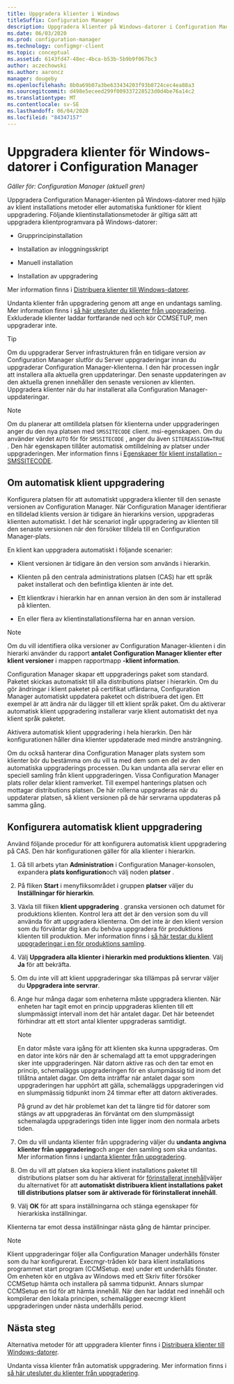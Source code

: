 ```yaml
---
title: Uppgradera klienter i Windows
titleSuffix: Configuration Manager
description: Uppgradera klienter på Windows-datorer i Configuration Manager.
ms.date: 06/03/2020
ms.prod: configuration-manager
ms.technology: configmgr-client
ms.topic: conceptual
ms.assetid: 6143fd47-48ec-4bca-b53b-5b9b9f067bc3
author: aczechowski
ms.author: aaroncz
manager: dougeby
ms.openlocfilehash: 8b0a69b07a3be633434203f93b0724cec4ea88a3
ms.sourcegitcommit: d498e5eceed299f009337228523d0d4be76a14c2
ms.translationtype: MT
ms.contentlocale: sv-SE
ms.lasthandoff: 06/04/2020
ms.locfileid: "84347157"
---
```

# <a name="how-to-upgrade-clients-for-windows-computers-in-configuration-manager"></a>Uppgradera klienter för Windows-datorer i Configuration Manager

*Gäller för: Configuration Manager (aktuell gren)*

Uppgradera Configuration Manager-klienten på Windows-datorer med hjälp av klient installations metoder eller automatiska funktioner för klient uppgradering. Följande klientinstallationsmetoder är giltiga sätt att uppgradera klientprogramvara på Windows-datorer:  

- Grupprincipinstallation  

- Installation av inloggningsskript  

- Manuell installation  

- Installation av uppgradering  

Mer information finns i [Distribuera klienter till Windows-datorer](../../deploy/deploy-clients-to-windows-computers.md).

Undanta klienter från uppgradering genom att ange en undantags samling. Mer information finns i [så här utesluter du klienter från uppgradering](exclude-clients-windows.md). Exkluderade klienter laddar fortfarande ned och kör CCMSETUP, men uppgraderar inte.

> [!TIP]  
> Om du uppgraderar Server infrastrukturen från en tidigare version av Configuration Manager slutför du Server uppgraderingar innan du uppgraderar Configuration Manager-klienterna. I den här processen ingår att installera alla aktuella gren uppdateringar. Den senaste uppdateringen av den aktuella grenen innehåller den senaste versionen av klienten. Uppgradera klienter när du har installerat alla Configuration Manager-uppdateringar.

> [!NOTE]
> Om du planerar att omtilldela platsen för klienterna under uppgraderingen anger du den nya platsen med `SMSSITECODE` client. msi-egenskapen. Om du använder värdet `AUTO` för för `SMSSITECODE` , anger du även `SITEREASSIGN=TRUE` . Den här egenskapen tillåter automatisk omtilldelning av platser under uppgraderingen. Mer information finns i [Egenskaper för klient installation – SMSSITECODE](../../deploy/about-client-installation-properties.md#smssitecode).

## <a name="about-automatic-client-upgrade"></a><a name="bkmk_autoupdate"></a>Om automatisk klient uppgradering

Konfigurera platsen för att automatiskt uppgradera klienter till den senaste versionen av Configuration Manager. När Configuration Manager identifierar en tilldelad klients version är tidigare än hierarkins version, uppgraderas klienten automatiskt. I det här scenariot ingår uppgradering av klienten till den senaste versionen när den försöker tilldela till en Configuration Manager-plats.  

En klient kan uppgradera automatiskt i följande scenarier:  

- Klient versionen är tidigare än den version som används i hierarkin.  

- Klienten på den centrala administrations platsen (CAS) har ett språk paket installerat och den befintliga klienten är inte det.  

- Ett klientkrav i hierarkin har en annan version än den som är installerad på klienten.  

- En eller flera av klientinstallationsfilerna har en annan version.  

> [!NOTE]  
> Om du vill identifiera olika versioner av Configuration Manager-klienten i din hierarki använder du rapport **antalet Configuration Manager klienter efter klient versioner** i mappen rapportmapp **-klient information**.  

Configuration Manager skapar ett uppgraderings paket som standard. Paketet skickas automatiskt till alla distributions platser i hierarkin. Om du gör ändringar i klient paketet på certifikat utfärdarna, Configuration Manager automatiskt uppdatera paketet och distribuera det igen. Ett exempel är att ändra när du lägger till ett klient språk paket. Om du aktiverar automatisk klient uppgradering installerar varje klient automatiskt det nya klient språk paketet.

Aktivera automatisk klient uppgradering i hela hierarkin. Den här konfigurationen håller dina klienter uppdaterade med mindre ansträngning.  

Om du också hanterar dina Configuration Manager plats system som klienter bör du bestämma om du vill ta med dem som en del av den automatiska uppgraderings processen. Du kan undanta alla servrar eller en speciell samling från klient uppgraderingen. Vissa Configuration Manager plats roller delar klient ramverket. Till exempel hanterings platsen och mottagar distributions platsen. De här rollerna uppgraderas när du uppdaterar platsen, så klient versionen på de här servrarna uppdateras på samma gång.

## <a name="configure-automatic-client-upgrade"></a><a name="bkmk_configure"></a>Konfigurera automatisk klient uppgradering

Använd följande procedur för att konfigurera automatisk klient uppgradering på CAS. Den här konfigurationen gäller för alla klienter i hierarkin.  

1. Gå till arbets ytan **Administration** i Configuration Manager-konsolen, expandera **plats konfiguration**och välj noden **platser** .  

1. På fliken **Start** i menyfliksområdet i gruppen **platser** väljer du **Inställningar för hierarkin**.  

1. Växla till fliken **klient uppgradering** . granska versionen och datumet för produktions klienten. Kontrol lera att det är den version som du vill använda för att uppgradera klienterna. Om det inte är den klient version som du förväntar dig kan du behöva uppgradera för produktions klienten till produktion. Mer information finns i [så här testar du klient uppgraderingar i en för produktions samling](test-client-upgrades.md).  

1. Välj **Uppgradera alla klienter i hierarkin med produktions klienten**. Välj **Ja** för att bekräfta.  

1. Om du inte vill att klient uppgraderingar ska tillämpas på servrar väljer du **Uppgradera inte servrar**.  

1. Ange hur många dagar som enheterna måste uppgradera klienten. När enheten har tagit emot en princip uppgraderas klienten till ett slumpmässigt intervall inom det här antalet dagar. Det här beteendet förhindrar att ett stort antal klienter uppgraderas samtidigt.

    > [!NOTE]
    > En dator måste vara igång för att klienten ska kunna uppgraderas. Om en dator inte körs när den är schemalagd att ta emot uppgraderingen sker inte uppgraderingen. När datorn aktive ras och den tar emot en princip, schemaläggs uppgraderingen för en slumpmässig tid inom det tillåtna antalet dagar. Om detta inträffar när antalet dagar som uppgraderingen har upphört att gälla, schemaläggs uppgraderingen vid en slumpmässig tidpunkt inom 24 timmar efter att datorn aktiverades.
    >
    > På grund av det här problemet kan det ta längre tid för datorer som stängs av att uppgraderas än förväntat om den slumpmässigt schemalagda uppgraderings tiden inte ligger inom den normala arbets tiden.

1. Om du vill undanta klienter från uppgradering väljer du **undanta angivna klienter från uppgradering**och anger den samling som ska undantas. Mer information finns i [undanta klienter från uppgradering](exclude-clients-windows.md).

1. Om du vill att platsen ska kopiera klient installations paketet till distributions platser som du har aktiverat för [förinstallerat innehåll](../../../plan-design/hierarchy/manage-network-bandwidth.md#BKMK_PrestagingContent)väljer du alternativet för att **automatiskt distribuera klient installations paket till distributions platser som är aktiverade för förinstallerat innehåll**.  

1. Välj **OK** för att spara inställningarna och stänga egenskaper för hierarkiska inställningar.

Klienterna tar emot dessa inställningar nästa gång de hämtar principer.

> [!NOTE]
> Klient uppgraderingar följer alla Configuration Manager underhålls fönster som du har konfigurerat. Execmgr-tråden kör bara klient installations programmet start program (CCMSetup. exe) under ett underhålls fönster. Om enheten kör en utgåva av Windows med ett Skriv filter försöker CCMSetup hämta och installera på samma tidpunkt. Annars slumpar CCMSetup en tid för att hämta innehåll. När den har laddat ned innehåll och kompilerar den lokala principen, schemalägger execmgr klient uppgraderingen under nästa underhålls period.<!-- SCCMDocs#896 -->

## <a name="next-steps"></a>Nästa steg

Alternativa metoder för att uppgradera klienter finns i [Distribuera klienter till Windows-datorer](../../deploy/deploy-clients-to-windows-computers.md).

Undanta vissa klienter från automatisk uppgradering. Mer information finns i [så här utesluter du klienter från uppgradering](exclude-clients-windows.md).
